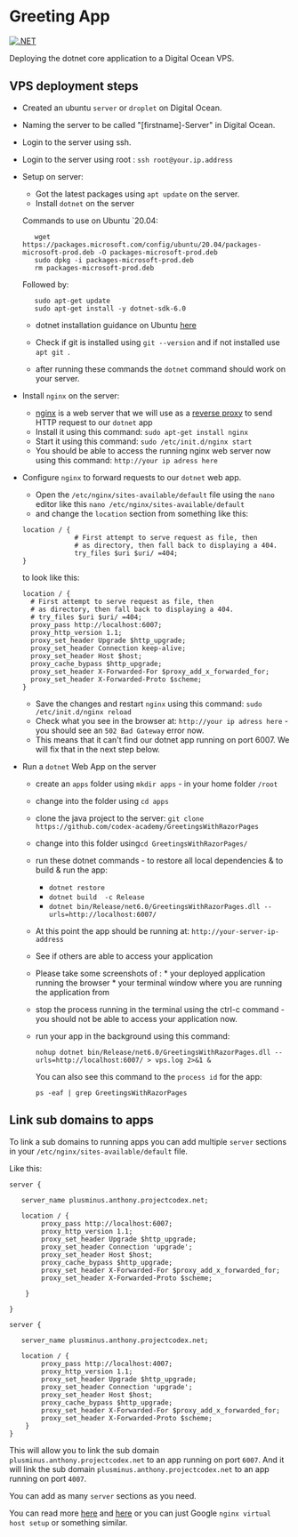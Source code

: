 # Greeting App

[![.NET](https://github.com/AnthonyMogotlane/greeting-app-csharp/actions/workflows/unit-test.yml/badge.svg)](https://github.com/AnthonyMogotlane/greeting-app-csharp/actions/workflows/unit-test.yml)

Deploying the dotnet core application to a Digital Ocean VPS.

## VPS deployment steps

* Created an ubuntu `server` or `droplet` on Digital Ocean.
 * Naming the server to be called "[firstname]-Server" in Digital Ocean.
* Login to the server using ssh.
* Login to the server using root : `ssh root@your.ip.address`
 
 * Setup on server:
    * Got the latest packages using `apt update` on the server.
    * Install `dotnet` on the server 
     
     Commands to use on Ubuntu `20.04:
     ```
        wget https://packages.microsoft.com/config/ubuntu/20.04/packages-microsoft-prod.deb -O packages-microsoft-prod.deb
        sudo dpkg -i packages-microsoft-prod.deb
        rm packages-microsoft-prod.deb
     ```
        
     Followed by:
        
     ```
        sudo apt-get update
        sudo apt-get install -y dotnet-sdk-6.0
     ```
    
    * dotnet installation guidance on Ubuntu [here](https://learn.microsoft.com/en-us/dotnet/core/install/linux-ubuntu)
    * Check if git is installed using `git --version` and if not installed use `apt git `.
    
    * after running these commands the `dotnet` command should work on your server.

* Install `nginx` on the server:
   * [nginx](https://www.nginx.com/) is a web server that we will use as a [reverse proxy](https://docs.nginx.com/nginx/admin-guide/web-server/reverse-proxy/) to send HTTP request to our `dotnet` app
   * Install it using this command: `sudo apt-get install nginx`
   * Start it using this command: `sudo /etc/init.d/nginx start` 
   * You should be able to access the running nginx web server now using this command: `http://your ip adress here`
* Configure `nginx` to forward requests to our `dotnet` web app.
   * Open the `/etc/nginx/sites-available/default` file using the `nano` editor like this `nano /etc/nginx/sites-available/default`
   * and change the `location` section from something like this:

   ```
   location / {
                # First attempt to serve request as file, then
                # as directory, then fall back to displaying a 404.
                try_files $uri $uri/ =404;
   }
   ```
  
   to look like this:

   ```
   location / {
     # First attempt to serve request as file, then
     # as directory, then fall back to displaying a 404.
     # try_files $uri $uri/ =404;
     proxy_pass http://localhost:6007;
     proxy_http_version 1.1;
     proxy_set_header Upgrade $http_upgrade;
     proxy_set_header Connection keep-alive;
     proxy_set_header Host $host;
     proxy_cache_bypass $http_upgrade;
     proxy_set_header X-Forwarded-For $proxy_add_x_forwarded_for;
     proxy_set_header X-Forwarded-Proto $scheme;
   }
   ```
   * Save the changes and restart `nginx` using this command: `sudo /etc/init.d/nginx reload`
   * Check what you see in the browser at: `http://your ip adress here` - you should see an `502 Bad Gateway` error now.
   * This means that it can't find our dotnet app running on port 6007. We will fix that in the next step below.
   
* Run a `dotnet` Web App on the server
    * create an `apps` folder using `mkdir apps` - in your home folder `/root`
    * change into the folder using `cd apps`
    * clone the java project to the server:
        `git clone https://github.com/codex-academy/GreetingsWithRazorPages`
    * change into this folder using`cd GreetingsWithRazorPages/`
    * run these dotnet commands - to restore all local dependencies & to build & run the app:
        
        * `dotnet restore`
        * `dotnet build  -c Release`
        * `dotnet bin/Release/net6.0/GreetingsWithRazorPages.dll --urls=http://localhost:6007/`
        
    * At this point the app should be running at: `http://your-server-ip-address`
    * See if others are able to access your application
    * Please take some screenshots of :
            * your deployed application running the browser
            * your terminal window where you are running the application from
  * stop the process running in the terminal using the ctrl-c command - you should not be able to access your application now.
  
  * run your app in the background using this command:
    ```
    nohup dotnet bin/Release/net6.0/GreetingsWithRazorPages.dll --urls=http://localhost:6007/ > vps.log 2>&1 &
    ```
    
    You can also see this command to the `process id` for the app:
    
    ```
    ps -eaf | grep GreetingsWithRazorPages
    ```
    
## Link sub domains to apps

To link a sub domains to running apps you can add multiple `server` sections in your `/etc/nginx/sites-available/default` file.

Like this:

```
server {

   server_name plusminus.anthony.projectcodex.net;

   location / {
        proxy_pass http://localhost:6007;
        proxy_http_version 1.1;
        proxy_set_header Upgrade $http_upgrade;
        proxy_set_header Connection 'upgrade';
        proxy_set_header Host $host;
        proxy_cache_bypass $http_upgrade;
        proxy_set_header X-Forwarded-For $proxy_add_x_forwarded_for;
        proxy_set_header X-Forwarded-Proto $scheme;
          
    }

}

server {

   server_name plusminus.anthony.projectcodex.net;

   location / {
        proxy_pass http://localhost:4007;
        proxy_http_version 1.1;
        proxy_set_header Upgrade $http_upgrade;
        proxy_set_header Connection 'upgrade';
        proxy_set_header Host $host;
        proxy_cache_bypass $http_upgrade;
        proxy_set_header X-Forwarded-For $proxy_add_x_forwarded_for;
        proxy_set_header X-Forwarded-Proto $scheme;     
    }
}

```

This will allow you to link the sub domain `plusminus.anthony.projectcodex.net` to an app running on port `6007`.
And it will link the sub domain `plusminus.anthony.projectcodex.net` to an app running on port `4007`.

You can add as many `server` sections as you need.

You can read more [here](https://www.digitalocean.com/community/tutorials/how-to-set-up-nginx-server-blocks-virtual-hosts-on-ubuntu-16-04) and [here](https://www.linode.com/docs/guides/how-to-configure-nginx/) or you can just Google `nginx virtual host setup` or something similar. 

 
